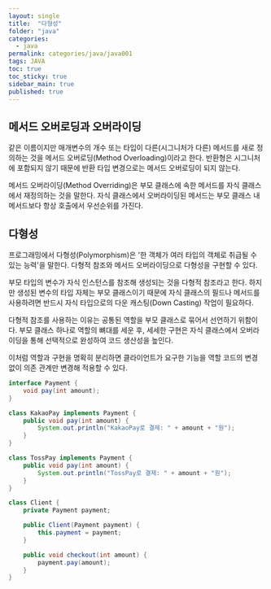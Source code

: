 ```yaml
---
layout: single
title:  "다형성"
folder: "java"
categories:
  - java
permalink: categories/java/java001
tags: JAVA
toc: true
toc_sticky: true
sidebar_main: true
published: true
---
```


## 메서드 오버로딩과 오버라이딩
같은 이름이지만 매개변수의 개수 또는 타입이 다른(시그니처가 다른) 메서드를 새로 정의하는 것을 메서드 오버로딩(Method Overloading)이라고 한다. 반환형은 시그니처에 포함되지 않기 때문에 반환 타입 변경으로는 메서드 오버로딩이 되지 않는다.

메서드 오버라이딩(Method Overriding)은 부모 클래스에 속한 메서드를 자식 클래스에서 재정의하는 것을 말한다. 자식 클래스에서 오버라이딩된 메서드는 부모 클래스 내 메서드보다 항상 호출에서 우선순위를 가진다.

## 다형성
프로그래밍에서 다형성(Polymorphism)은 '한 객체가 여러 타입의 객체로 취급될 수 있는 능력'을 말한다. 다형적 참조와 메서드 오버라이딩으로 다형성을 구현할 수 있다.

부모 타입의 변수가 자식 인스턴스를 참조해 생성되는 것을 다형적 참조라고 한다. 하지만 생성된 변수의 타입 자체는 부모 클래스이기 때문에 자식 클래스의 필드나 메서드를 사용하려면 반드시 자식 타입으로의 다운 캐스팅(Down Casting) 작업이 필요하다.

다형적 참조를 사용하는 이유는 공통된 역할을 부모 클래스로 묶어서 선언하기 위함이다. 부모 클래스 하나로 역할의 뼈대를 세운 후, 세세한 구현은 자식 클래스에서 오버라이딩을 통해 선택적으로 완성하여 코드 생산성을 높인다.

이처럼 역할과 구현을 명확히 분리하면 클라이언트가 요구한 기능을 역할 코드의 변경 없이 의존 관계만 변경해 적용할 수 있다.

```java
interface Payment {
    void pay(int amount);
}
```
```java
class KakaoPay implements Payment {
    public void pay(int amount) {
        System.out.println("KakaoPay로 결제: " + amount + "원");
    }
}

class TossPay implements Payment {
    public void pay(int amount) {
        System.out.println("TossPay로 결제: " + amount + "원");
    }
}
```
```java
class Client {
    private Payment payment;

    public Client(Payment payment) {
        this.payment = payment;
    }

    public void checkout(int amount) {
        payment.pay(amount);
    }
}
```